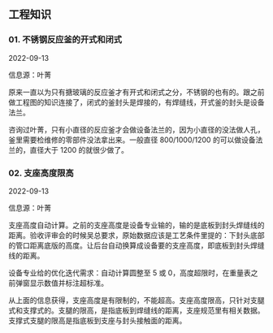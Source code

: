 ## 工程知识

### 01. 不锈钢反应釜的开式和闭式

2022-09-13

信息源：叶菁

原来一直以为只有搪玻璃的反应釜才有开式和闭式之分，不锈钢的也有的。跟之前做工程图的知识连接了，闭式的釜封头是焊接的，有焊缝线，开式釜的封头是设备法兰。

咨询过叶菁，只有小直径的反应釜才会做设备法兰的，因为小直径的没法做人孔，釜里需要检维修的零部件没法拿出来。一般直径 800/1000/1200 的可以做设备法兰的，直径大于 1200 的就很少做了。

### 02. 支座高度限高

2022-09-13

信息源：叶菁

支座高度自动计算。之前的支座高度是设备专业输的，输的是底板到封头焊缝线的距离。验收评审会的时候吴总要求，原始数据应该是工艺条件里提的：下封头底部的管口距离底版的高度。让后台自动换算成设备要的支座高度，即底板到封头焊缝线的距离。

设备专业给的优化迭代需求：自动计算圆整至 5 或 0，高度超限时，在重量表之前弹窗显示数值并标注超标准。

从上面的信息获得，支座高度是有限制的，不能超高。支座高度限高，只针对支腿式和支撑式的。支腿的限高，是指底板到焊缝线的距离，支座规范里有相关数据。支撑式支腿的限高是指底板到支座与封头接触面的距离。






